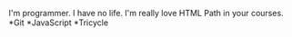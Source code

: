 I'm programmer. I have no life.
I'm really love HTML Path in your courses.
*Git
*JavaScript
*Tricycle